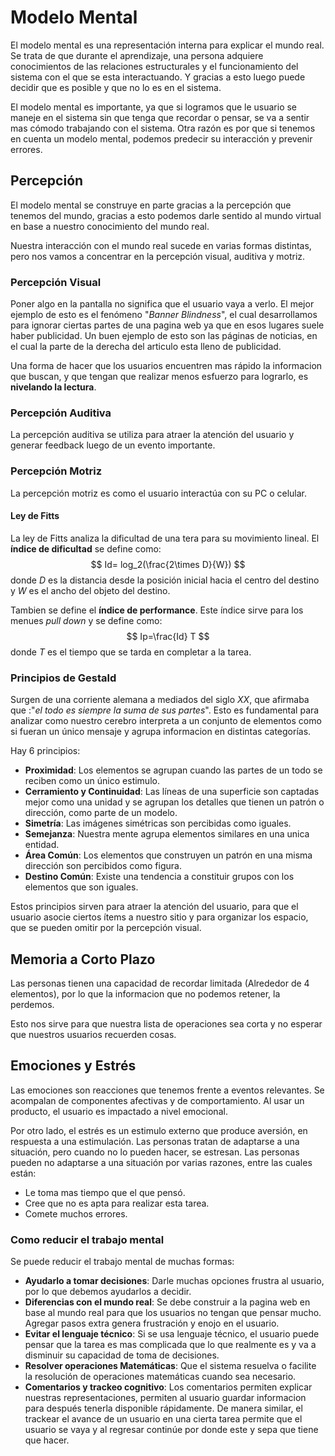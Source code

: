 # Modelo Mental

El modelo mental es una representación interna para explicar el mundo real. Se trata de que durante el aprendizaje, una persona adquiere conocimientos de las relaciones estructurales y el funcionamiento del sistema con el que se esta interactuando. Y gracias a esto luego puede decidir que es posible y que no lo es en el sistema.

El modelo mental es importante, ya que si logramos que le usuario se maneje en el sistema sin que tenga que recordar o pensar, se va a sentir mas cómodo trabajando con el sistema. Otra razón es por que si tenemos en cuenta un modelo mental, podemos predecir su interacción y prevenir errores.

## Percepción

El modelo mental se construye en parte gracias a la percepción que tenemos del mundo, gracias a esto podemos darle sentido al mundo virtual en base a nuestro conocimiento del mundo real.

Nuestra interacción con el mundo real sucede en varias formas distintas, pero nos vamos a concentrar en la percepción visual, auditiva y motriz.

### Percepción Visual

Poner algo en la pantalla no significa que el usuario vaya a verlo. El mejor ejemplo de esto es el fenómeno "*Banner Blindness*", el cual desarrollamos para ignorar ciertas partes de una pagina web ya que en esos lugares suele haber publicidad. Un buen ejemplo de esto son las páginas de noticias, en el cual la parte de la derecha del articulo esta lleno de publicidad.

Una forma de hacer que los usuarios encuentren mas rápido la informacion que buscan, y que tengan que realizar menos esfuerzo para lograrlo, es **nivelando la lectura**.

### Percepción Auditiva

La percepción auditiva se utiliza para atraer la atención del usuario y generar feedback luego de un evento importante.

### Percepción Motriz

La percepción motriz es como el usuario interactúa con su PC o celular.

#### Ley de Fitts

La ley de Fitts analiza la dificultad de una tera para su movimiento lineal. El **índice de dificultad** se define como:
$$
Id= log_2(\frac{2\times D}{W})
$$
donde $D$ es la distancia desde la posición inicial hacia el centro del destino y $W$ es el ancho del objeto del destino.

Tambien se define el **índice de performance**. Este índice sirve para los menues *pull down* y se define como:
$$
Ip=\frac{Id} T
$$
donde $T$ es el tiempo que se tarda en completar a la tarea.

### Principios de Gestald

Surgen de una corriente alemana a mediados del siglo $XX$, que afirmaba que :"*el todo es siempre la suma de sus partes*". Esto es fundamental para analizar como nuestro cerebro interpreta a un conjunto de elementos como si fueran un único mensaje y agrupa informacion en distintas categorías.

Hay 6 principios:

- **Proximidad**: Los elementos se agrupan cuando las partes de un todo se reciben como un único estimulo.
- **Cerramiento y Continuidad**: Las líneas de una superficie son captadas mejor como una unidad y se agrupan los detalles que tienen un patrón o dirección, como parte de un modelo.
- **Simetría**: Las imágenes simétricas son percibidas como iguales.
- **Semejanza**: Nuestra mente agrupa elementos similares en una unica entidad.
- **Área Común**: Los elementos que construyen un patrón en una misma dirección son percibidos como figura.
- **Destino Común**: Existe una tendencia a constituir grupos con los elementos que son iguales.

Estos principios sirven para atraer la atención del usuario, para que el usuario asocie ciertos ítems a nuestro sitio y para organizar los espacio, que se pueden omitir por la percepción visual.

## Memoria a Corto Plazo

Las personas tienen una capacidad de recordar limitada (Alrededor de 4 elementos), por lo que la informacion que no podemos retener, la perdemos.

Esto nos sirve para que nuestra lista de operaciones sea corta y no esperar que nuestros usuarios recuerden cosas.

## Emociones y Estrés

Las emociones son reacciones que tenemos frente a eventos relevantes. Se acompalan de componentes afectivas y de comportamiento. Al usar un producto, el usuario es impactado a nivel emocional.

Por otro lado, el estrés es un estimulo externo que produce aversión, en respuesta a una estimulación. Las personas tratan de adaptarse a una situación, pero cuando no lo pueden hacer, se estresan. Las personas pueden no adaptarse a una situación por varias razones, entre las cuales están:

- Le toma mas tiempo que el que pensó.
- Cree que no es apta para realizar esta tarea.
- Comete muchos errores.

### Como reducir el trabajo mental

Se puede reducir el trabajo mental de muchas formas:

- **Ayudarlo a tomar decisiones**: Darle muchas opciones frustra al usuario, por lo que debemos ayudarlos a decidir.
- **Diferencias con el mundo real**: Se debe construir a la pagina web en base al mundo real para que los usuarios no tengan que pensar mucho. Agregar pasos extra genera frustración y enojo en el usuario.
- **Evitar el lenguaje técnico**: Si se usa lenguaje técnico, el usuario puede pensar que la tarea es mas complicada que lo que realmente es y va a disminuir su capacidad de toma de decisiones.
- **Resolver operaciones Matemáticas**: Que el sistema resuelva o facilite la resolución de operaciones matemáticas cuando sea necesario.
- **Comentarios y trackeo cognitivo**: Los comentarios permiten explicar nuestras representaciones, permiten al usuario guardar informacion para después tenerla disponible rápidamente. De manera similar, el trackear el avance de un usuario en una cierta tarea permite que el usuario se vaya y al regresar continúe por donde este y sepa que tiene que hacer.



